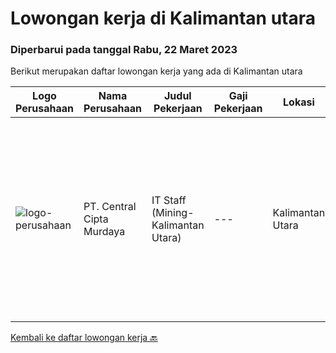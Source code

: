 
  # Lowongan kerja di Kalimantan utara

  ### Diperbarui pada tanggal Rabu, 22 Maret 2023

  Berikut merupakan daftar lowongan kerja yang ada di Kalimantan utara

  |Logo Perusahaan | Nama Perusahaan | Judul Pekerjaan | Gaji Pekerjaan | Lokasi | Deskripsi | Tanggal diunggah | Pranala |
  | -------------- | --------------- | --------------- | --------- | --------- | -------------- | ------- | ----------- |
  |![logo-perusahaan](https://image-service-cdn.seek.com.au/eeb66a83615e77e2f0658052312ccd3a7381bee7/ee4dce1061f3f616224767ad58cb2fc751b8d2dc)|PT. Central Cipta Murdaya|IT Staff (Mining-Kalimantan Utara)|---|Kalimantan Utara|Requirement : Candidate must posses at least bachelor’s degree in Computer Science / Information Technology or equivalent with minimum GPA 3.00 of...|Senin, 20 Maret 2023|https://www.jobstreet.co.id/id/job/it-staff-mining-kalimantan-utara-4267896?token=0~393881c7-eddb-41a4-9e23-312a41109da1&sectionRank=1&jobId=jobstreet-id-job-4267896|


  [Kembali ke daftar lowongan kerja 🔙](../README.md#daftar-lowongan-kerja)
  